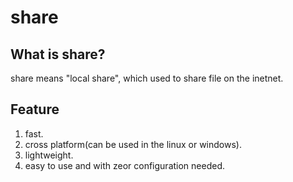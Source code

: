 # share

## What is share?
share means "local share", which used to share file on the inetnet.

## Feature

1. fast.
2. cross platform(can be used in the linux or windows).
3. lightweight.
4. easy to use and with zeor configuration needed.
